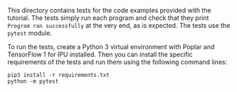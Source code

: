 <!-- Copyright (c) 2021 Graphcore Ltd. All rights reserved. -->
This directory contains tests for the code examples provided with the tutorial. The tests simply run each program and check that they print `Program ran successfully` at the very end, as is expected. The tests use the `pytest` module.

To run the tests, create a Python 3 virtual environment with Poplar and TensorFlow 1 for IPU installed. Then you can install the specific requirements of the tests and run them using the following command lines:

```
pip3 install -r requirements.txt
python -m pytest
```
